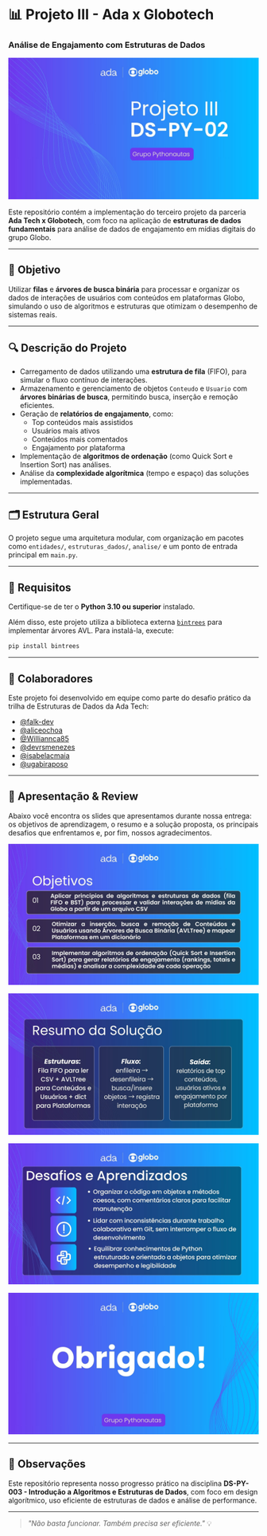 # 📊 Projeto III - Ada x Globotech  
### Análise de Engajamento com Estruturas de Dados

![Capa do projeto III DS-PY-19 com os logos da Ada e da Globo ao topo, fundo gradiente roxo-azul e o botão “Grupo Pythonautas”](imagens/imagem1.jpg)

Este repositório contém a implementação do terceiro projeto da parceria **Ada Tech x Globotech**, com foco na aplicação de **estruturas de dados fundamentais** para análise de dados de engajamento em mídias digitais do grupo Globo.

---

## 🎯 Objetivo

Utilizar **filas** e **árvores de busca binária** para processar e organizar os dados de interações de usuários com conteúdos em plataformas Globo, simulando o uso de algoritmos e estruturas que otimizam o desempenho de sistemas reais.

---

## 🔍 Descrição do Projeto

- Carregamento de dados utilizando uma **estrutura de fila** (FIFO), para simular o fluxo contínuo de interações.
- Armazenamento e gerenciamento de objetos `Conteudo` e `Usuario` com **árvores binárias de busca**, permitindo busca, inserção e remoção eficientes.
- Geração de **relatórios de engajamento**, como:
  - Top conteúdos mais assistidos
  - Usuários mais ativos
  - Conteúdos mais comentados
  - Engajamento por plataforma
- Implementação de **algoritmos de ordenação** (como Quick Sort e Insertion Sort) nas análises.
- Análise da **complexidade algorítmica** (tempo e espaço) das soluções implementadas.

---

## 🗂️ Estrutura Geral

O projeto segue uma arquitetura modular, com organização em pacotes como `entidades/`, `estruturas_dados/`, `analise/` e um ponto de entrada principal em `main.py`.

---

## 🔧 Requisitos

Certifique-se de ter o **Python 3.10 ou superior** instalado.

Além disso, este projeto utiliza a biblioteca externa [`bintrees`](https://pypi.org/project/bintrees/) para implementar árvores AVL. Para instalá-la, execute:

```bash
pip install bintrees
```
---

## 👥 Colaboradores

Este projeto foi desenvolvido em equipe como parte do desafio prático da trilha de Estruturas de Dados da Ada Tech:

- [@falk-dev](https://github.com/falk-dev)  
- [@aliceochoa](https://github.com/aliceochoa)  
- [@Williannca85](https://github.com/Williannca85)  
- [@devrsmenezes](https://github.com/devrsmenezes)  
- [@isabelacmaia](https://github.com/isabelacmaia)
- [@ugabiraposo](https://github.com/ugabiraposo)

---

## 📑 Apresentação & Review
Abaixo você encontra os slides que apresentamos durante nossa entrega: os objetivos de aprendizagem, o resumo e a solução proposta, os principais desafios que enfrentamos e, por fim, nossos agradecimentos.

![Objetivos de Aprendizagem da Fase 3.](imagens/imagem2.jpg)

![Resumo da Fase 3 e a Solução Proposta](imagens/imagem3.jpg)

![Desafios e Aprendizados que enfrentamos no desenvolvimento da fase 3](imagens/imagem4.jpg)

![Slide de agradecimento com os logos da Ada e da Globo, fundo gradiente roxo-azul e o texto “Obrigado” centralizado](imagens/imagem5.jpg)

---

## 📝 Observações

Este repositório representa nosso progresso prático na disciplina **DS-PY-003 - Introdução a Algoritmos e Estruturas de Dados**, com foco em design algorítmico, uso eficiente de estruturas de dados e análise de performance.

---

> _"Não basta funcionar. Também precisa ser eficiente."_ 💡
